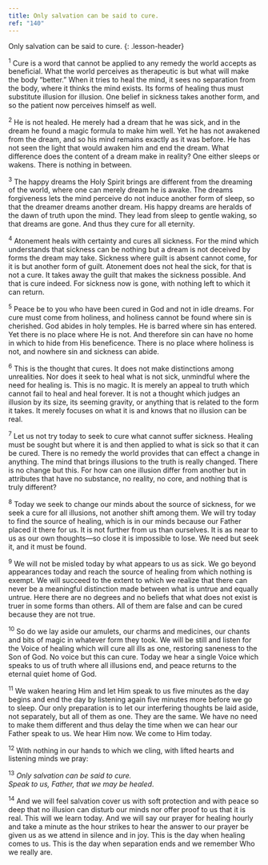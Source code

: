 ```yaml
---
title: Only salvation can be said to cure.
ref: "140"
---
```


Only salvation can be said to cure.
{: .lesson-header}

<sup>1</sup> Cure is a word that cannot be applied to any remedy the
world accepts as beneficial. What the world perceives as therapeutic is
but what will make the body “better.” When it tries to heal the mind, it
sees no separation from the body, where it thinks the mind exists. Its
forms of healing thus must substitute illusion for illusion. One belief
in sickness takes another form, and so the patient now perceives himself
as well.

<sup>2</sup> He is not healed. He merely had a dream that he was sick,
and in the dream he found a magic formula to make him well. Yet he has
not awakened from the dream, and so his mind remains exactly as it was
before. He has not seen the light that would awaken him and end the
dream. What difference does the content of a dream make in reality? One
either sleeps or wakens. There is nothing in between.

<sup>3</sup> The happy dreams the Holy Spirit brings are different from
the dreaming of the world, where one can merely dream he is awake. The
dreams forgiveness lets the mind perceive do not induce another form of
sleep, so that the dreamer dreams another dream. His happy dreams are
heralds of the dawn of truth upon the mind. They lead from sleep to
gentle waking, so that dreams are gone. And thus they cure for all
eternity.

<sup>4</sup> Atonement heals with certainty and cures all sickness. For
the mind which understands that sickness can be nothing but a dream is
not deceived by forms the dream may take. Sickness where guilt is absent
cannot come, for it is but another form of guilt. Atonement does not
heal the sick, for that is not a cure. It takes away the guilt that
makes the sickness possible. And that is cure indeed. For sickness now
is gone, with nothing left to which it can return.

<sup>5</sup> Peace be to you who have been cured in God and not in idle
dreams. For cure must come from holiness, and holiness cannot be found
where sin is cherished. God abides in holy temples. He is barred where
sin has entered. Yet there is no place where He is not. And therefore
sin can have no home in which to hide from His beneficence. There is no
place where holiness is not, and nowhere sin and sickness can abide.

<sup>6</sup> This is the thought that cures. It does not make
distinctions among unrealities. Nor does it seek to heal what is not
sick, unmindful where the need for healing is. This is no magic. It is
merely an appeal to truth which cannot fail to heal and heal forever. It
is not a thought which judges an illusion by its size, its seeming
gravity, or anything that is related to the form it takes. It merely
focuses on what it is and knows that no illusion can be real.

<sup>7</sup> Let us not try today to seek to cure what cannot suffer
sickness. Healing must be sought but where it is and then applied to
what is sick so that it can be cured. There is no remedy the world
provides that can effect a change in anything. The mind that brings
illusions to the truth is really changed. There is no change but this.
For how can one illusion differ from another but in attributes that have
no substance, no reality, no core, and nothing that is truly different?

<sup>8</sup> Today we seek to change our minds about the source of
sickness, for we seek a cure for all illusions, not another shift among
them. We will try today to find the source of healing, which is in our
minds because our Father placed it there for us. It is not further from
us than ourselves. It is as near to us as our own thoughts—so close it
is impossible to lose. We need but seek it, and it must be found.

<sup>9</sup> We will not be misled today by what appears to us as sick.
We go beyond appearances today and reach the source of healing from
which nothing is exempt. We will succeed to the extent to which we
realize that there can never be a meaningful distinction made between
what is untrue and equally untrue. Here there are no degrees and no
beliefs that what does not exist is truer in some forms than others. All
of them are false and can be cured because they are not true.

<sup>10</sup> So do we lay aside our amulets, our charms and medicines,
our chants and bits of magic in whatever form they took. We will be
still and listen for the Voice of healing which will cure all ills as
one, restoring saneness to the Son of God. No voice but this can cure.
Today we hear a single Voice which speaks to us of truth where all
illusions end, and peace returns to the eternal quiet home of God.

<sup>11</sup> We waken hearing Him and let Him speak to us five minutes
as the day begins and end the day by listening again five minutes more
before we go to sleep. Our only preparation is to let our interfering
thoughts be laid aside, not separately, but all of them as one. They are
the same. We have no need to make them different and thus delay the time
when we can hear our Father speak to us. We hear Him now. We come to Him
today.

<sup>12</sup> With nothing in our hands to which we cling, with lifted
hearts and listening minds we pray:

<sup>13</sup> *Only salvation can be said to cure.<br/>
Speak to us, Father, that we may be healed*.  

<sup>14</sup> And we will feel salvation cover us with soft protection
and with peace so deep that no illusion can disturb our minds nor offer
proof to us that it is real. This will we learn today. And we will say
our prayer for healing hourly and take a minute as the hour strikes to
hear the answer to our prayer be given us as we attend in silence and in
joy. This is the day when healing comes to us. This is the day when
separation ends and we remember Who we really are.

